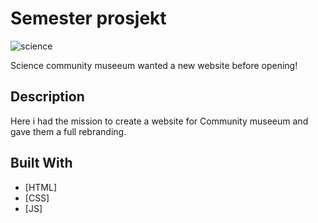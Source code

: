 # Semester prosjekt

![science](https://user-images.githubusercontent.com/91872558/173451888-10babe2f-0315-4405-9efd-b5874d82519e.png)


Science community museeum wanted a new website before opening!


## Description
Here i had the mission to create a website for Community museeum and gave them a full rebranding.

## Built With


- [HTML]
- [CSS]
- [JS]



